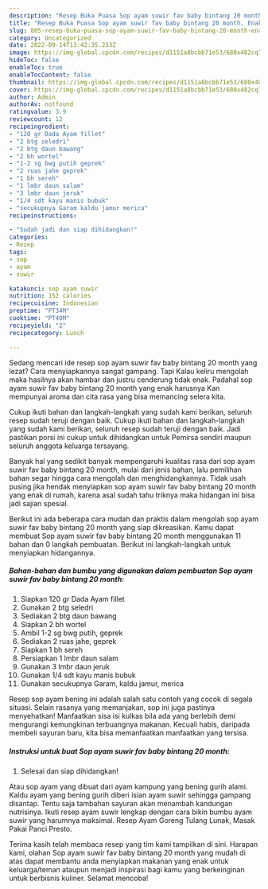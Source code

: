 ```yaml
---
description: "Resep Buka Puasa Sop ayam suwir fav baby bintang 20 month, Enak"
title: "Resep Buka Puasa Sop ayam suwir fav baby bintang 20 month, Enak"
slug: 805-resep-buka-puasa-sop-ayam-suwir-fav-baby-bintang-20-month-enak
category: Uncategorized
date: 2022-09-14T13:42:35.233Z
image: https://img-global.cpcdn.com/recipes/d1151a8bcbb71e53/680x482cq70/sop-ayam-suwir-fav-baby-bintang-20-month-foto-resep-utama.jpg
hideToc: false
enableToc: true
enableTocContent: false
thumbnail: https://img-global.cpcdn.com/recipes/d1151a8bcbb71e53/680x482cq70/sop-ayam-suwir-fav-baby-bintang-20-month-foto-resep-utama.jpg
cover: https://img-global.cpcdn.com/recipes/d1151a8bcbb71e53/680x482cq70/sop-ayam-suwir-fav-baby-bintang-20-month-foto-resep-utama.jpg
author: Admin
authorAv: notfound
ratingvalue: 3.9
reviewcount: 12
recipeingredient:
- "120 gr Dada Ayam fillet"
- "2 btg seledri"
- "2 btg daun bawang"
- "2 bh wortel"
- "1-2 sg bwg putih geprek"
- "2 ruas jahe geprek"
- "1 bh sereh"
- "1 lmbr daun salam"
- "3 lmbr daun jeruk"
- "1/4 sdt kayu manis bubuk"
- "secukupnya Garam kaldu jamur merica"
recipeinstructions:

- "Sudah jadi dan siap dihidangkan!"
categories:
- Resep
tags:
- sop
- ayam
- suwir

katakunci: sop ayam suwir 
nutrition: 152 calories
recipecuisine: Indonesian
preptime: "PT34M"
cooktime: "PT40M"
recipeyield: "2"
recipecategory: Lunch

---
```



Sedang mencari ide resep sop ayam suwir fav baby bintang 20 month yang lezat? Cara menyiapkannya sangat gampang. Tapi Kalau keliru mengolah maka hasilnya akan hambar dan justru cenderung tidak enak. Padahal sop ayam suwir fav baby bintang 20 month yang enak harusnya Kan mempunyai aroma dan cita rasa yang bisa memancing selera kita.


Cukup ikuti bahan dan langkah-langkah yang sudah kami berikan, seluruh resep sudah teruji dengan baik. Cukup ikuti bahan dan langkah-langkah yang sudah kami berikan, seluruh resep sudah teruji dengan baik. Jadi pastikan porsi ini cukup untuk dihidangkan untuk Pemirsa sendiri maupun seluruh anggota keluarga tersayang.

Banyak hal yang sedikit banyak mempengaruhi kualitas rasa dari sop ayam suwir fav baby bintang 20 month, mulai dari jenis bahan, lalu pemilihan bahan segar hingga cara mengolah dan menghidangkannya. Tidak usah pusing jika hendak menyiapkan sop ayam suwir fav baby bintang 20 month yang enak di rumah, karena asal sudah tahu triknya maka hidangan ini bisa jadi sajian spesial.


Berikut ini ada beberapa cara mudah dan praktis dalam mengolah sop ayam suwir fav baby bintang 20 month yang siap dikreasikan. Kamu dapat membuat Sop ayam suwir fav baby bintang 20 month menggunakan 11 bahan dan 0 langkah pembuatan. Berikut ini langkah-langkah untuk menyiapkan hidangannya.

<!--inarticleads1-->

##### Bahan-bahan dan bumbu yang digunakan dalam pembuatan Sop ayam suwir fav baby bintang 20 month:

1. Siapkan 120 gr Dada Ayam fillet
1. Gunakan 2 btg seledri
1. Sediakan 2 btg daun bawang
1. Siapkan 2 bh wortel
1. Ambil 1-2 sg bwg putih, geprek
1. Sediakan 2 ruas jahe, geprek
1. Siapkan 1 bh sereh
1. Persiapkan 1 lmbr daun salam
1. Gunakan 3 lmbr daun jeruk
1. Gunakan 1/4 sdt kayu manis bubuk
1. Gunakan secukupnya Garam, kaldu jamur, merica


Resep sop ayam bening ini adalah salah satu contoh yang cocok di segala situasi. Selain rasanya yang memanjakan, sop ini juga pastinya menyehatkan! Manfaatkan sisa isi kulkas bila ada yang berlebih demi mengurangi kemungkinan terbuangnya makanan. Kecuali habis, daripada membeli sayuran baru, kita bisa memanfaatkan manfaatkan yang tersisa. 

<!--inarticleads2-->

##### Instruksi untuk buat Sop ayam suwir fav baby bintang 20 month:


1. Selesai dan siap dihidangkan!

Atau sop ayam yang dibuat dari ayam kampung yang bening gurih alami. Kaldu ayam yang bening gurih diberi isian ayam suwir sehingga gampang disantap. Tentu saja tambahan sayuran akan menambah kandungan nutrisinya. Ikuti resep ayam suwir lengkap dengan cara bikin bumbu ayam suwir yang harumnya maksimal. Resep Ayam Goreng Tulang Lunak, Masak Pakai Panci Presto. 

Terima kasih telah membaca resep yang tim kami tampilkan di sini. Harapan kami, olahan Sop ayam suwir fav baby bintang 20 month yang mudah di atas dapat membantu anda menyiapkan makanan yang enak untuk keluarga/teman ataupun menjadi inspirasi bagi kamu yang berkeinginan untuk berbisnis kuliner. Selamat mencoba!
